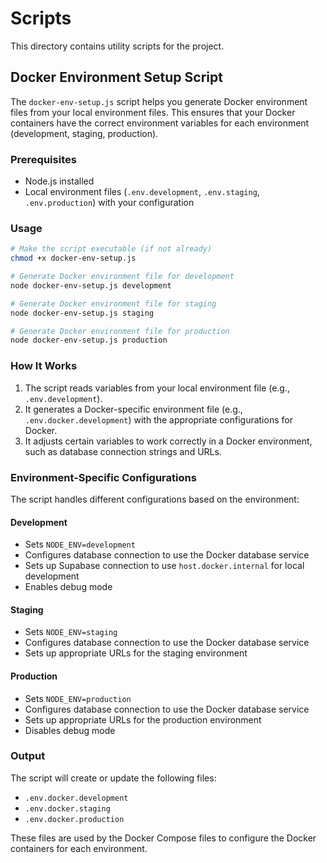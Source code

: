 # Scripts

This directory contains utility scripts for the project.

## Docker Environment Setup Script

The `docker-env-setup.js` script helps you generate Docker environment files from your local environment files. This ensures that your Docker containers have the correct environment variables for each environment (development, staging, production).

### Prerequisites

- Node.js installed
- Local environment files (`.env.development`, `.env.staging`, `.env.production`) with your configuration

### Usage

```bash
# Make the script executable (if not already)
chmod +x docker-env-setup.js

# Generate Docker environment file for development
node docker-env-setup.js development

# Generate Docker environment file for staging
node docker-env-setup.js staging

# Generate Docker environment file for production
node docker-env-setup.js production
```

### How It Works

1. The script reads variables from your local environment file (e.g., `.env.development`).
2. It generates a Docker-specific environment file (e.g., `.env.docker.development`) with the appropriate configurations for Docker.
3. It adjusts certain variables to work correctly in a Docker environment, such as database connection strings and URLs.

### Environment-Specific Configurations

The script handles different configurations based on the environment:

#### Development

- Sets `NODE_ENV=development`
- Configures database connection to use the Docker database service
- Sets up Supabase connection to use `host.docker.internal` for local development
- Enables debug mode

#### Staging

- Sets `NODE_ENV=staging`
- Configures database connection to use the Docker database service
- Sets up appropriate URLs for the staging environment

#### Production

- Sets `NODE_ENV=production`
- Configures database connection to use the Docker database service
- Sets up appropriate URLs for the production environment
- Disables debug mode

### Output

The script will create or update the following files:

- `.env.docker.development`
- `.env.docker.staging`
- `.env.docker.production`

These files are used by the Docker Compose files to configure the Docker containers for each environment. 